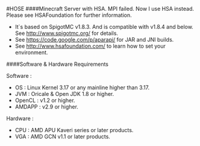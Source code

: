 #HOSE
####Minecraft Server with HSA.
MPI failed. Now I use HSA instead. Please see HSAFoundation for further information.

*   It`s based on SpigotMC v1.8.3. And is compatible with v1.8.4 and below. See http://www.spigotmc.org/ for details.
*   See https://code.google.com/p/aparapi/ for JAR and JNI builds.
*   See http://www.hsafoundation.com/ to learn how to set your environment.


####Software & Hardware Requirements

Software :
*   OS : Linux Kernel 3.17 or any mainline higher than 3.17.
*   JVM : Oricale & Open JDK 1.8 or higher.
*   OpenCL : v1.2 or higher.
*   AMDAPP : v2.9 or higher.
   
Hardware :
*   CPU : AMD APU Kaveri series or later products.
*   VGA : AMD GCN v1.1 or later products.
